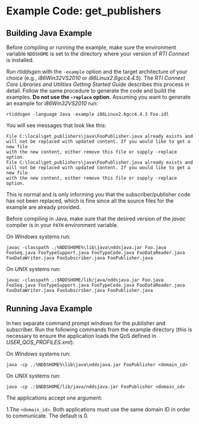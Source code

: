 # Example Code: get_publishers

## Building Java Example
Before compiling or running the example, make sure the environment variable
`NDDSHOME` is set to the directory where your version of *RTI Connext* is
installed.

Run *rtiddsgen* with the `-example` option and the target architecture of your
choice (e.g., *i86Win32VS2010* or *i86Linux2.6gcc4.4.5*). The *RTI Connext Core
Libraries and Utilities Getting Started Guide* describes this process in detail.
Follow the same procedure to generate the code and build the examples. **Do not
use the `-replace` option.** Assuming you want to generate an example for
*i86Win32VS2010* run:
```
rtiddsgen -language Java -example i86Linux2.6gcc4.4.3 Foo.idl
```

You will see messages that look like this:
```
File C:\local\get_publishers\java\FooPublisher.java already exists and
will not be replaced with updated content. If you would like to get a new file
with the new content, either remove this file or supply -replace option.
File C:\local\get_publishers\java\FooPublisher.java already exists and
will not be replaced with updated content. If you would like to get a new file
with the new content, either remove this file or supply -replace option.
```

This is normal and is only informing you that the subscriber/publisher code has
not been replaced, which is fine since all the source files for the example are
already provided.

Before compiling in Java, make sure that the desired version of the *javac*
compiler is in your `PATH` environment variable.

On *Windows* systems run:
```
javac -classpath .;%NDDSHOME%\lib\java\nddsjava.jar Foo.java FooSeq.java FooTypeSupport.java FooTypeCode.java FooDataReader.java FooDataWriter.java FooSubscriber.java FooPublisher.java
```

On *UNIX* systems run:
```
javac -classpath .:$NDDSHOME/lib/java/nddsjava.jar Foo.java FooSeq.java FooTypeSupport.java FooTypeCode.java FooDataReader.java FooDataWriter.java FooSubscriber.java FooPublisher.java
```

## Running Java Example
In two separate command prompt windows for the publisher and subscriber.
Run the following commands from the example directory (this is necessary to
ensure the application loads the QoS defined in *USER_QOS_PROFILES.xml*):

On *Windows* systems run:
```
java -cp .;%NDDSHOME%\lib\java\nddsjava.jar FooPublisher <domain_id>
```

On *UNIX* systems run:
```
java -cp .:$NDDSHOME/lib/java/nddsjava.jar FooPublisher <domain_id>
```

The applications accept one argument:

1.The `<domain_id>`. Both applications must use the same domain ID in order to
communicate. The default is 0.
